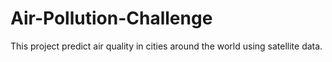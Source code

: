 # Air-Pollution-Challenge
This project predict air quality in cities around the world using satellite data.
